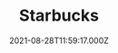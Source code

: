 ---
date: 2021-08-28T11:59:17.000Z
title: Starbucks
latitude: 52.244061
longitude: 0.406517
category: checkin
---